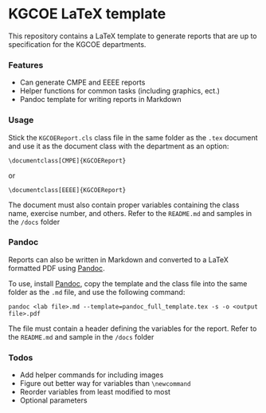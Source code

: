 KGCOE LaTeX template
====================

This repository contains a LaTeX template to generate reports that
are up to specification for the KGCOE departments.

### Features
* Can generate CMPE and EEEE reports
* Helper functions for common tasks (including graphics, ect.)
* Pandoc template for writing reports in Markdown

### Usage
Stick the `KGCOEReport.cls` class file in the same folder as the `.tex` document
and use it as the document class with the department as an option:
```
\documentclass[CMPE]{KGCOEReport}
```
or
```
\documentclass[EEEE]{KGCOEReport}
```

The document must also contain proper variables containing the class
name, exercise number, and others.
Refer to the `README.md` and samples in the `/docs` folder

### Pandoc
Reports can also be written in Markdown and converted to a LaTeX formatted
PDF using [Pandoc](http://pandoc.org/).

To use, install [Pandoc](http://pandoc.org/installing.html),
copy the template and the class file into the same folder as the `.md` file,
and use the following command:
```
pandoc <lab file>.md --template=pandoc_full_template.tex -s -o <output file>.pdf
```
The file must contain a header defining the variables for the report.
Refer to the `README.md` and sample in the `/docs` folder


### Todos
* Add helper commands for including images
* Figure out better way for variables than `\newcommand`
* Reorder variables from least modified to most
* Optional parameters
